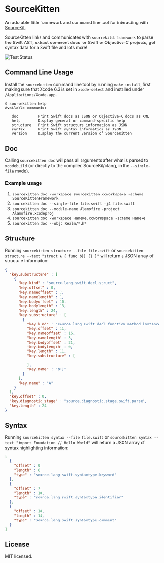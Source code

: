 # SourceKitten

An adorable little framework and command line tool for interacting with [SourceKit][uncovering-sourcekit].

SourceKitten links and communicates with `sourcekitd.framework` to parse the Swift AST, extract comment docs for Swift or Objective-C projects, get syntax data for a Swift file and lots more!

![Test Status](https://travis-ci.org/jpsim/SourceKitten.svg?branch=master)

## Command Line Usage

Install the `sourcekitten` command line tool by running `make install`, first making sure that Xcode 6.3 is set in `xcode-select` and installed under `/Applications/Xcode.app`.

```
$ sourcekitten help
Available commands:

   doc         Print Swift docs as JSON or Objective-C docs as XML
   help        Display general or command-specific help
   structure   Print Swift structure information as JSON
   syntax      Print Swift syntax information as JSON
   version     Display the current version of SourceKitten
```

## Doc

Calling `sourcekitten doc` will pass all arguments after what is parsed to `xcodebuild` (or directly to the compiler, SourceKit/clang, in the `--single-file` mode).

### Example usage

1. `sourcekitten doc -workspace SourceKitten.xcworkspace -scheme SourceKittenFramework`
2. `sourcekitten doc --single-file file.swift -j4 file.swift`
3. `sourcekitten doc --module-name Alamofire -project Alamofire.xcodeproj`
4. `sourcekitten doc -workspace Haneke.xcworkspace -scheme Haneke`
5. `sourcekitten doc --objc Realm/*.h*`

## Structure

Running `sourcekitten structure --file file.swift` or `sourcekitten structure --text "struct A { func b() {} }"` will return a JSON array of structure information:

```json
{
  "key.substructure" : [
    {
      "key.kind" : "source.lang.swift.decl.struct",
      "key.offset" : 0,
      "key.nameoffset" : 7,
      "key.namelength" : 1,
      "key.bodyoffset" : 10,
      "key.bodylength" : 13,
      "key.length" : 24,
      "key.substructure" : [
        {
          "key.kind" : "source.lang.swift.decl.function.method.instance",
          "key.offset" : 11,
          "key.nameoffset" : 16,
          "key.namelength" : 3,
          "key.bodyoffset" : 21,
          "key.bodylength" : 0,
          "key.length" : 11,
          "key.substructure" : [

          ],
          "key.name" : "b()"
        }
      ],
      "key.name" : "A"
    }
  ],
  "key.offset" : 0,
  "key.diagnostic_stage" : "source.diagnostic.stage.swift.parse",
  "key.length" : 24
}
```

## Syntax

Running `sourcekitten syntax --file file.swift` or `sourcekitten syntax --text "import Foundation // Hello World"` will return a JSON array of syntax highlighting information:

```json
[
  {
    "offset" : 0,
    "length" : 6,
    "type" : "source.lang.swift.syntaxtype.keyword"
  },
  {
    "offset" : 7,
    "length" : 10,
    "type" : "source.lang.swift.syntaxtype.identifier"
  },
  {
    "offset" : 18,
    "length" : 14,
    "type" : "source.lang.swift.syntaxtype.comment"
  }
]
```

## License

MIT licensed.

[uncovering-sourcekit]: http://jpsim.com/uncovering-sourcekit
